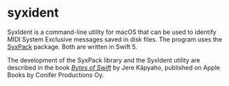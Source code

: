 # syxident

SyxIdent is a command-line utility for macOS that can be used to identify 
MIDI System Exclusive messages saved in disk files. The program uses the
[SyxPack](https://github.com/coniferprod/SyxPack) package. Both are written in Swift 5.

The development of the SyxPack library and the SyxIdent utility are 
described in the book [_Bytes of Swift_](https://books.apple.com/us/book/bytes-of-swift/id1603196148?itsct=books_box_link&itscg=30200&ls=1&at=1l3vbcz&ct=github) by Jere Käpyaho, published on Apple Books by Conifer Productions Oy.
